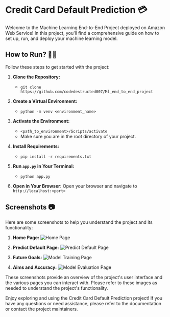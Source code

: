 # Credit Card Default Prediction 💳

Welcome to the Machine Learning End-to-End Project deployed on Amazon Web Service! In this project, you'll find a comprehensive guide on how to set up, run, and deploy your machine learning model.

## How to Run? 🏃‍♀️

Follow these steps to get started with the project:

1. **Clone the Repository:**
   - `git clone https://github.com/codedestructed007/Ml_end_to_end_project`

2. **Create a Virtual Environment:**
   - `python -m venv <environment_name>`

3. **Activate the Environment:**
   - `<path_to_environment>/Scripts/activate`
   - Make sure you are in the root directory of your project.

4. **Install Requirements:**
   - `pip install -r requirements.txt`

5. **Run `app.py` in Your Terminal:**
   - `python app.py`

6. **Open in Your Browser:**
   Open your browser and navigate to `http://localhost:<port>`

## Screenshots 📷

Here are some screenshots to help you understand the project and its functionality:

1. **Home Page:**
   ![Home Page](https://github.com/codedestructed007/CreditWatchdog/assets/55931484/caabf7e9-93f3-47c5-a427-2a2a7e3502cb)


2. **Predict Default Page:**
   ![Predict Default Page](https://github.com/codedestructed007/CreditWatchdog/assets/55931484/346d5e50-17a2-402c-b8db-5bda6a8ff785)


3. **Future Goals:**
   ![Model Training Page](https://github.com/codedestructed007/CreditWatchdog/assets/55931484/2ee87f20-e10c-412c-b391-6fa7414d1049)


4. **Aims and Accuracy:**
   ![Model Evaluation Page](https://github.com/codedestructed007/CreditWatchdog/assets/55931484/86f69444-b4f0-41f0-ad25-473345957beb)

These screenshots provide an overview of the project's user interface and the various pages you can interact with. Please refer to these images as needed to understand the project's functionality.

Enjoy exploring and using the Credit Card Default Prediction project! If you have any questions or need assistance, please refer to the documentation or contact the project maintainers.
